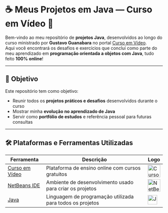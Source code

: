 # ☕ Meus Projetos em Java — Curso em Vídeo 🧠

Bem-vindo ao meu repositório de **projetos Java**, desenvolvidos ao longo do curso ministrado por **Gustavo Guanabara** no portal [Curso em Vídeo](https://www.cursoemvideo.com/).  
Aqui você encontrará os desafios e exercícios que concluí como parte do meu aprendizado em **programação orientada a objetos com Java**, tudo feito **100% online**!

---

## 🎯 Objetivo

Este repositório tem como objetivo:

- Reunir todos os **projetos práticos e desafios** desenvolvidos durante o curso
- Mostrar minha **evolução no aprendizado de Java**
- Servir como **portfólio de estudos** e referência pessoal para futuras consultas

---

## 🛠️ Plataformas e Ferramentas Utilizadas

| Ferramenta | Descrição | Logo |
|------------|-----------|------|
| [Curso em Vídeo](https://www.cursoemvideo.com/) | Plataforma de ensino online com cursos gratuitos | <img src="https://www.cursoemvideo.com/wp-content/uploads/2022/01/logo-cursoemvideo-branca.png" alt="Curso em Vídeo" width="40"/> |
| [NetBeans IDE](https://netbeans.apache.org/) | Ambiente de desenvolvimento usado para criar os projetos | <img src="https://upload.wikimedia.org/wikipedia/commons/9/98/Apache_NetBeans_Logo.svg" alt="NetBeans" width="40"/> |
| [Java](https://www.oracle.com/java/) | Linguagem de programação utilizada para todos os projetos | <img src="https://upload.wikimedia.org/wikipedia/en/3/30/Java_programming_language_logo.svg" alt="Java" width="30"/> |
